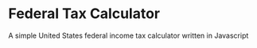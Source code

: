 # Federal Tax Calculator
A simple United States federal income tax calculator written in Javascript
